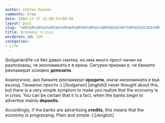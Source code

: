 ```yaml
---
author: stefan.buynov
comments: true
date: 2008-12-17 22:00:53+00:00
layout: post
slug: '%d0%b8%d0%ba%d0%be%d0%bd%d0%b8%d0%bc%d0%b8%d1%87%d0%b5%d1%81%d0%ba%d0%b0-%d0%ba%d1%80%d0%b8%d0%b7%d0%b0'
title: Economic Crisis
wordpress_id: 126
categories:
- Life
---
```


[bulgarian]Не си бях давал сметка, но има много прост начин на разпознаеш, че икономиката е в криза. Сигурен признак е, че банките рекламират основно **депозити**.

Аналогично, ако банките рекламират **кредити**, значи икономиката е във възход. Гениално просто :).[/bulgarian]
[english]I never thought about this, but there is a very simple symptom to make you realize that the economy is in crisis. You can be certain that it is a fact, when the banks begin to advertise mainly **deposits**.

Accordingly, if the banks are advertising **credits**, this means that the economy is progressing. Plain and simple :).[/english]
